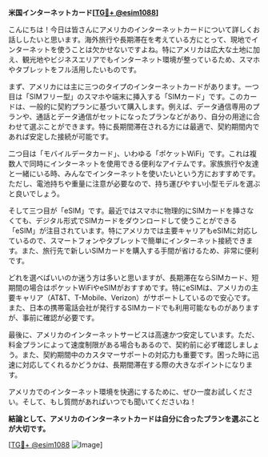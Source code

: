 **米国インターネットカード[[TG💪+ @esim1088](https://t.me/s/esim1088)]**

こんにちは！今日は皆さんにアメリカのインターネットカードについて詳しくお話ししたいと思います。海外旅行や長期滞在を考えている方にとって、現地でインターネットを使うことは欠かせないですよね。特にアメリカは広大な土地に加え、観光地やビジネスエリアでもインターネット環境が整っているため、スマホやタブレットをフル活用したいものです。

まず、アメリカには主に三つのタイプのインターネットカードがあります。一つ目は「SIMフリー型」のスマホや端末に挿入する「SIMカード」です。このカードは、一般的に契約プランに基づいて購入します。例えば、データ通信専用のプランや、通話とデータ通信がセットになったプランなどがあり、自分の用途に合わせて選ぶことができます。特に長期間滞在される方には最適で、契約期間内であれば安定した接続が可能です。

二つ目は「モバイルデータカード」、いわゆる「ポケットWiFi」です。これは複数人で同時にインターネットを使用できる便利なアイテムです。家族旅行や友達と一緒にいる時、みんなでインターネットを使いたいという方におすすめです。ただし、電池持ちや重量に注意が必要なので、持ち運びやすい小型モデルを選ぶと良いでしょう。

そして三つ目が「eSIM」です。最近ではスマホに物理的にSIMカードを挿さなくても、デジタル形式でSIMカードをダウンロードして使うことができる「eSIM」が注目されています。特にアメリカでは主要キャリアもeSIMに対応しているので、スマートフォンやタブレットで簡単にインターネット接続できます。また、旅行先で新しいSIMカードを購入する手間が省けるため、非常に便利です。

どれを選べばいいのか迷う方は多いと思いますが、長期滞在ならSIMカード、短期間の場合はポケットWiFiやeSIMがおすすめです。特にeSIMは、アメリカの主要キャリア（AT&T、T-Mobile、Verizon）がサポートしているので安心です。また、日本の携帯電話会社が発行するSIMカードでも利用可能なものがありますが、事前に確認が必要です。

最後に、アメリカのインターネットサービスは高速かつ安定しています。ただ、料金プランによって速度制限がある場合もあるので、契約前に必ず確認しましょう。また、契約期間中のカスタマーサポートの対応力も重要です。困った時に迅速に対応してくれるかどうかは、長期間滞在する際の大きなポイントになります。

アメリカでのインターネット環境を快適にするために、ぜひ一度お試しください。そして、もし質問があればいつでも聞いてくださいね！

**結論として、アメリカのインターネットカードは自分に合ったプランを選ぶことが大切です。**

[[TG💪+ @esim1088](https://t.me/s/esim1088) ![Image](https://i.postimg.cc/Y0z9fWf4/image.png)]